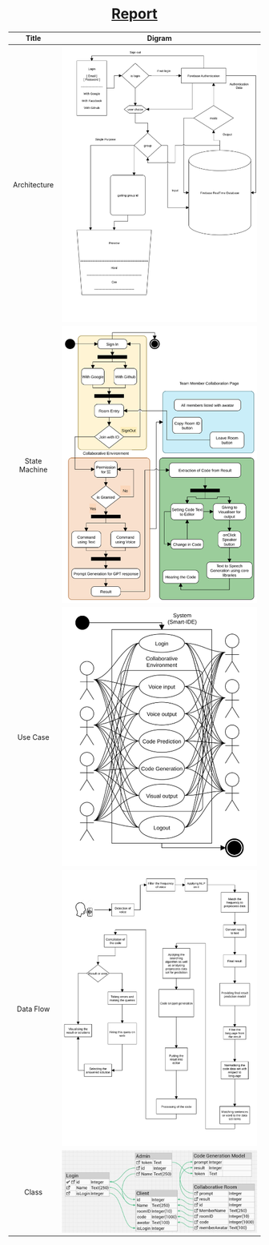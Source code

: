 <h1 align=center>
  <a href=https://ShivaShirsath.github.io/smart-ide>
    Report
  </a>
</h1>
<table>
  <thead>
    <th>Title</th>
    <th>Digram</th>
  </thead>
  <tr>
    <td><center>Architecture</center></td>
    <td>
      <img src=public/Architecture.svg width=100% height=100%/>
    </td>
  </tr>
  <tr>
      <td><center>State Machine</center></td>
    <td>
      <img src=public/stateMachine.svg width=100% height=100%/>
    </td>
  </tr>
  <tr>
      <td><center>Use Case</center></td>
    <td>
      <img src=public/useCase.svg width=100% height=100%/>
    </td>
 </tr>
  <tr>
      <td><center>Data Flow</center></td>
    <td>
      <img src=public/dataFlow.svg width=100% height=100%/>
    </td>
 </tr>
  <tr>
      <td><center>Class</center></td>
    <td>
      <img src=public/classDia.jpg width=100% height=100%/>
    </td>
  </tr>
</table>
